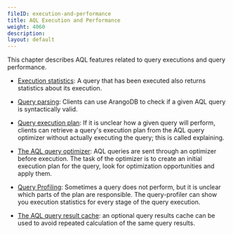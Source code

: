 ```yaml
---
fileID: execution-and-performance
title: AQL Execution and Performance
weight: 4060
description: 
layout: default
---
```

This chapter describes AQL features related to query executions and query performance.

* [Execution statistics](execution-and-performance-query-statistics): A query that has been executed also returns statistics about its execution. 

* [Query parsing](execution-and-performance-parsing-queries): Clients can use ArangoDB to check if a given AQL query is syntactically valid. 

* [Query execution plan](execution-and-performance-explaining-queries): If it is unclear how a given query will perform, clients can retrieve a query's execution plan from the AQL query optimizer without actually executing the query; this is called explaining.

* [The AQL query optimizer](execution-and-performance-optimizer): AQL queries are sent through an optimizer before execution. The task of the optimizer is to create an initial execution plan for the query, look for optimization opportunities and apply them.

* [Query Profiling](execution-and-performance-query-profiler): Sometimes a query does not perform, but it is unclear which 
parts of the plan are responsible. The query-profiler can show you execution statistics for every
stage of the query execution.

* [The AQL query result cache](execution-and-performance-query-cache): an optional query results cache can be used to avoid repeated calculation of the same query results.
